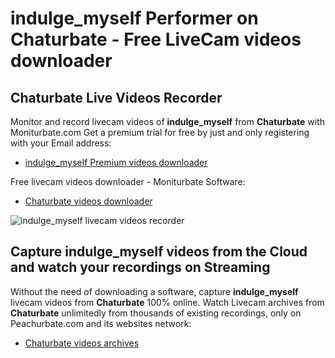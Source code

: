 # indulge_myself Performer on Chaturbate - Free LiveCam videos downloader

## Chaturbate Live Videos Recorder

Monitor and record livecam videos of **indulge_myself** from **Chaturbate** with Moniturbate.com
Get a premium trial for free by just and only registering with your Email address:
* [indulge_myself Premium videos downloader](https://moniturbate.com/request-demo-licence-key.html)

Free livecam videos downloader - Moniturbate Software:
* [Chaturbate videos downloader](https://moniturbate.com/moniturbate-download-software.html)

![indulge_myself livecam videos recorder](https://peachurnet.com/templates/moniturbate-software.png)


## Capture indulge_myself videos from the Cloud and watch your recordings on Streaming

Without the need of downloading a software, capture **indulge_myself** livecam videos from **Chaturbate** 100% online.
Watch Livecam archives from **Chaturbate** unlimitedly from thousands of existing recordings, only on Peachurbate.com and its websites network:
* [Chaturbate videos archives](https://peachurnet.com/)